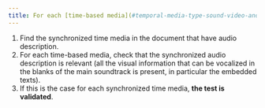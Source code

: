 ```yaml
---
title: For each [time-based media](#temporal-media-type-sound-video-and-synchronize) having a synchronized [audio description](#audiodescription-synchronized-temporal-media), is this relevant?
---
```


1. Find the synchronized time media in the document that have audio description.
2. For each time-based media, check that the synchronized audio description is relevant (all the visual information that can be vocalized in the blanks of the main soundtrack is present, in particular the embedded texts).
3. If this is the case for each synchronized time media, **the test is validated**.
